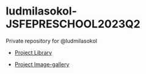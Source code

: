 # ludmilasokol-JSFEPRESCHOOL2023Q2
Private repository for @ludmilasokol

- [Project Library](https://rolling-scopes-school.github.io/ludmilasokol-JSFEPRESCHOOL2023Q2/library/ "Site de prêt adaptatif et interactif pour la sélection et la vente de livres")

- [Project Image-gallery](https://github.com/LudmilaSokol/js-pre-school-2023Q2/tree/gh-pages/image-galery/ "Create an application that displays photos received from the API. Add a search to the application.")
